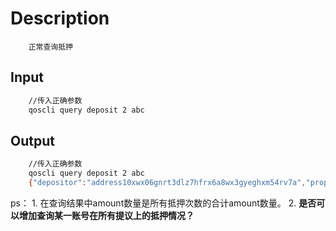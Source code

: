 # Description

```text
    正常查询抵押
```

## Input

```bash
    //传入正确参数
    qoscli query deposit 2 abc
```

## Output

```bash
    //传入正确参数
    qoscli query deposit 2 abc
    {"depositor":"address10xwx06gnrt3dlz7hfrx6a8wx3gyeghxm54rv7a","proposal_id":"2","amount":"66480000"}
```

ps：
    1. 在查询结果中amount数量是所有抵押次数的合计amount数量。
    2. **是否可以增加查询某一账号在所有提议上的抵押情况？**
